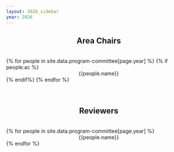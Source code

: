 ```yaml
---
layout: 2026_sidebar
year: 2026
---
```



<!-- <h2 style="text-align:center;"> Outstanding Reviewers</h2>
<br>
<div class="row" >
{% for people in site.data.program-committee[page.year] %}
		{% if people.outstanding %}
        <div class="col-md-6 col-sm-12 col-12" style="text-align:center;">
        	{{people.name}}
		</div>
		{% endif%}
{% endfor %}
</div>
<br><br> -->

<h2 style="text-align:center;"> Area Chairs </h2>
<br>
<div class="row" >
{% for people in site.data.program-committee[page.year] %}
		{% if people.ac %}
        <div class="col-md-6 col-sm-12 col-12" style="text-align:center;">
        	{{people.name}}
		</div>
		{% endif%}
{% endfor %}
</div>
<br><br>

<h2 style="text-align:center;"> Reviewers</h2>
<br>
<div class="row" >
{% for people in site.data.program-committee[page.year] %}
        <div class="col-md-6 col-sm-12 col-12" style="text-align:center;">
        	{{people.name}}
		</div>
{% endfor %}
</div>
<br><br>


